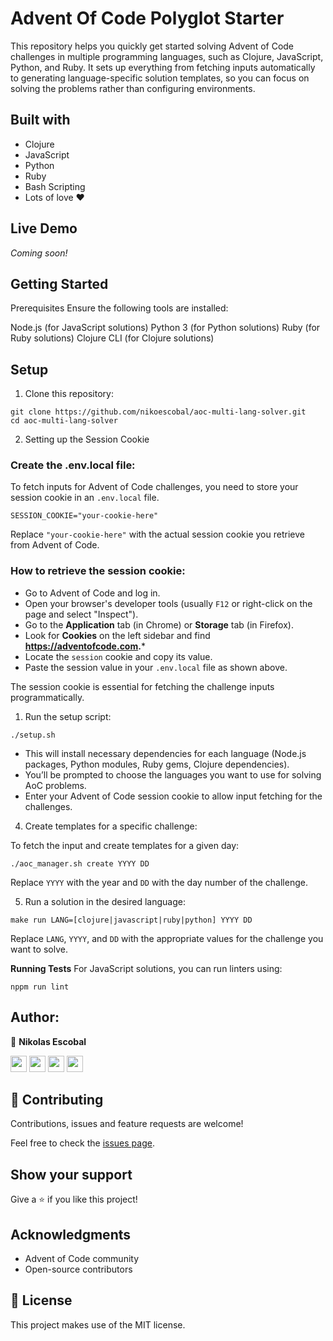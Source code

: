 # Advent Of Code Polyglot Starter

This repository helps you quickly get started solving Advent of Code challenges in multiple programming languages, such as Clojure, JavaScript, Python, and Ruby. It sets up everything from fetching inputs automatically to generating language-specific solution templates, so you can focus on solving the problems rather than configuring environments.

## Built with

- Clojure
- JavaScript
- Python
- Ruby
- Bash Scripting
- Lots of love :heart:


## Live Demo

*Coming soon!*


## Getting Started

Prerequisites
Ensure the following tools are installed:

Node.js (for JavaScript solutions)
Python 3 (for Python solutions)
Ruby (for Ruby solutions)
Clojure CLI (for Clojure solutions)

## Setup

1. Clone this repository:

```
git clone https://github.com/nikoescobal/aoc-multi-lang-solver.git
cd aoc-multi-lang-solver
```

2. Setting up the Session Cookie

### Create the .env.local file:
To fetch inputs for Advent of Code challenges, you need to store your session cookie in an ``.env.local`` file.

```
SESSION_COOKIE="your-cookie-here"
```

Replace ``"your-cookie-here"`` with the actual session cookie you retrieve from Advent of Code.

### How to retrieve the session cookie:

- Go to Advent of Code and log in.
- Open your browser's developer tools (usually ``F12`` or right-click on the page and select "Inspect").
- Go to the **Application** tab (in Chrome) or **Storage** tab (in Firefox).
- Look for **Cookies** on the left sidebar and find **https://adventofcode.com.***
- Locate the ``session`` cookie and copy its value.
- Paste the session value in your ``.env.local`` file as shown above.

The session cookie is essential for fetching the challenge inputs programmatically.


1. Run the setup script:

```
./setup.sh
```

- This will install necessary dependencies for each language (Node.js packages, Python modules, Ruby gems, Clojure dependencies).
- You’ll be prompted to choose the languages you want to use for solving AoC problems.
- Enter your Advent of Code session cookie to allow input fetching for the challenges.

4. Create templates for a specific challenge:

To fetch the input and create templates for a given day:

```
./aoc_manager.sh create YYYY DD
```

Replace ``YYYY`` with the year and ``DD`` with the day number of the challenge.

5. Run a solution in the desired language:

```
make run LANG=[clojure|javascript|ruby|python] YYYY DD
```

Replace ``LANG``, ``YYYY``, and ``DD`` with the appropriate values for the challenge you want to solve.

**Running Tests**
For JavaScript solutions, you can run linters using:

```nppm run lint```

## Author:

👤 **Nikolas Escobal**

[<code><img height="26" src="https://cdn.iconscout.com/icon/free/png-256/github-153-675523.png"></code>](https://github.com/nikoescobal)
[<code><img height="26" src="https://upload.wikimedia.org/wikipedia/sco/thumb/9/9f/Twitter_bird_logo_2012.svg/1200px-Twitter_bird_logo_2012.svg.png"></code>](https://twitter.com/nikoescobal)
[<code><img height="26" src="https://upload.wikimedia.org/wikipedia/commons/thumb/c/c9/Linkedin.svg/1200px-Linkedin.svg.png"></code>](https://www.linkedin.com/in/nikolas-escobal/)
 <a href="mailto:niko.escobal@gmail.com?subject=Sup Niko?"><img height="26" src="https://cdn.worldvectorlogo.com/logos/official-gmail-icon-2020-.svg"></a>


## 🤝 Contributing

Contributions, issues and feature requests are welcome!

Feel free to check the [issues page](https://github.com/nikoescobal/members-only/issues).

## Show your support

Give a ⭐️ if you like this project!

## Acknowledgments
- Advent of Code community
- Open-source contributors

## 📝 License

This project makes use of the MIT license.